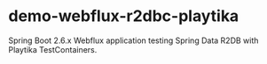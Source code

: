 # demo-webflux-r2dbc-playtika

Spring Boot 2.6.x Webflux application testing Spring Data R2DB with Playtika TestContainers. 
